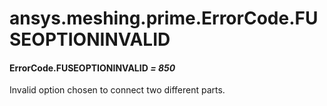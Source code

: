 <a id="ansys-meshing-prime-errorcode-fuseoptioninvalid"></a>

# ansys.meshing.prime.ErrorCode.FUSEOPTIONINVALID

<a id="ansys.meshing.prime.ErrorCode.FUSEOPTIONINVALID"></a>

#### ErrorCode.FUSEOPTIONINVALID *= 850*

Invalid option chosen to connect two different parts.

<!-- !! processed by numpydoc !! -->
